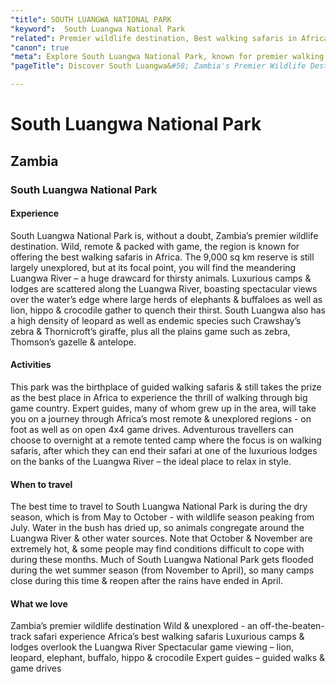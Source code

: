 ```yaml
---
"title": SOUTH LUANGWA NATIONAL PARK
"keyword":  South Luangwa National Park
"related": Premier wildlife destination, Best walking safaris in Africa, Luangwa River\nLuxurious camps and lodges, High density of leopard, Endemic species, Expert guides, Dry season (May to October), Remote and unexplored regions.
"canon": true
"meta": Explore South Luangwa National Park, known for premier walking safaris, high leopard density, and remote regions along the Luangwa River. Plan your adventure today!
"pageTitle": Discover South Luangwa&#58; Zambia's Premier Wildlife Destination

---
```


# South Luangwa National Park
## Zambia
### South Luangwa National Park

#### Experience
South Luangwa National Park is, without a doubt, Zambia’s premier wildlife destination.
Wild, remote & packed with game, the region is known for offering the best walking safaris in Africa. The 9,000 sq km reserve is still largely unexplored, but at its focal point, you will find the meandering Luangwa River – a huge drawcard for thirsty animals.
Luxurious camps & lodges are scattered along the Luangwa River, boasting spectacular views over the water’s edge where large herds of elephants & buffaloes as well as lion, hippo & crocodile gather to quench their thirst.
South Luangwa also has a high density of leopard as well as endemic species such Crawshay’s zebra & Thornicroft’s giraffe, plus all the plains game such as zebra, Thomson’s gazelle & antelope.

#### Activities
This park was the birthplace of guided walking safaris & still takes the prize as the best place in Africa to experience the thrill of walking through big game country.
Expert guides, many of whom grew up in the area, will take you on a journey through Africa’s most remote & unexplored regions - on foot as well as on open 4x4 game drives.
Adventurous travellers can choose to overnight at a remote tented camp where the focus is on walking safaris, after which they can end their safari at one of the luxurious lodges on the banks of the Luangwa River – the ideal place to relax in style.

#### When to travel
The best time to travel to South Luangwa National Park is during the dry season, which is from May to October - with wildlife season peaking from July. Water in the bush has dried up, so animals congregate around the Luangwa River & other water sources.
Note that October & November are extremely hot, & some people may find conditions difficult to cope with during these months.
Much of South Luangwa National Park gets flooded during the wet summer season (from November to April), so many camps close during this time & reopen after the rains have ended in April.


#### What we love
Zambia’s premier wildlife destination
Wild & unexplored - an off-the-beaten-track safari experience
Africa’s best walking safaris
Luxurious camps & lodges overlook the Luangwa River
Spectacular game viewing – lion, leopard, elephant, buffalo, hippo & crocodile
Expert guides – guided walks & game drives